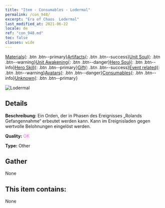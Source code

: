 ```yaml
---
title: "Item - Consumables - Lodermal"
permalink: /con_948/
excerpt: "Era of Chaos  Lodermal"
last_modified_at: 2021-06-22
locale: de
ref: "con_948.md"
toc: false
classes: wide
---
```

 [Materials](/ItemsDE/){: .btn .btn--primary}[Artifacts](/ItemsDE/Artifacts/){: .btn .btn--success}[Unit Soul](/ItemsDE/UnitSoul/){: .btn .btn--warning}[Unit Awakening](/ItemsDE/UnitAwakening/){: .btn .btn--danger}[Hero Soul](/ItemsDE/HeroSoul/){: .btn .btn--info}[Hero Skill](/ItemsDE/HeroSkill/){: .btn .btn--primary}[Gift](/ItemsDE/Gift/){: .btn .btn--success}[Event related](/ItemsDE/Events/){: .btn .btn--warning}[Avatars](/ItemsDE/Avatars/){: .btn .btn--danger}[Consumables](/ItemsDE/Consumables/){: .btn .btn--info}[Unknown](/ItemsDE/Unknown/){: .btn .btn--primary}

 ![Lodermal](/images/t/i_40043.png)

## Details
 **Beschreibung:** Ein Orden, der in Phasen des Ereignisses „Rolands Gefangennahme“ erbeutet werden kann. Kann im Ereignisladen gegen wertvolle Belohnungen eingelöst werden.

 **Quality:** <span style="color: #DA70D6">OK</span>

 **Type:** Other

## Gather

  None

## This item contains:

  None

